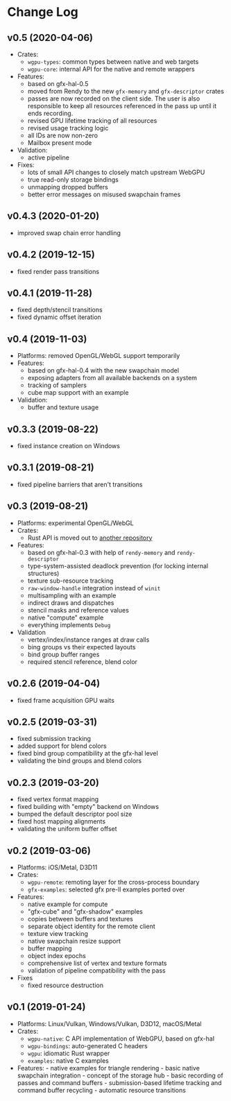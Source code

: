 # Change Log

## v0.5 (2020-04-06)
  - Crates:
    - `wgpu-types`: common types between native and web targets
    - `wgpu-core`: internal API for the native and remote wrappers
  - Features:
    - based on gfx-hal-0.5
    - moved from Rendy to the new `gfx-memory` and `gfx-descriptor` crates
    - passes are now recorded on the client side. The user is also responsible to keep all resources referenced in the pass up until it ends recording.
    - revised GPU lifetime tracking of all resources
    - revised usage tracking logic
    - all IDs are now non-zero
    - Mailbox present mode
  - Validation:
    - active pipeline
  - Fixes:
    - lots of small API changes to closely match upstream WebGPU
    - true read-only storage bindings
    - unmapping dropped buffers
    - better error messages on misused swapchain frames

## v0.4.3 (2020-01-20)
  - improved swap chain error handling

## v0.4.2 (2019-12-15)
  - fixed render pass transitions

## v0.4.1 (2019-11-28)
  - fixed depth/stencil transitions
  - fixed dynamic offset iteration

## v0.4 (2019-11-03)
  - Platforms: removed OpenGL/WebGL support temporarily
  - Features:
    - based on gfx-hal-0.4 with the new swapchain model
    - exposing adapters from all available backends on a system
    - tracking of samplers
    - cube map support with an example
  - Validation:
    - buffer and texture usage

## v0.3.3 (2019-08-22)
  - fixed instance creation on Windows

## v0.3.1 (2019-08-21)
  - fixed pipeline barriers that aren't transitions

## v0.3 (2019-08-21)
  - Platforms: experimental OpenGL/WebGL
  - Crates:
    - Rust API is moved out to [another repository](https://github.com/gfx-rs/wgpu-rs)
  - Features:
    - based on gfx-hal-0.3 with help of `rendy-memory` and `rendy-descriptor`
    - type-system-assisted deadlock prevention (for locking internal structures)
    - texture sub-resource tracking
    - `raw-window-handle` integration instead of `winit`
    - multisampling with an example
    - indirect draws and dispatches
    - stencil masks and reference values
    - native "compute" example
    - everything implements `Debug`
  - Validation
    - vertex/index/instance ranges at draw calls
    - bing groups vs their expected layouts
    - bind group buffer ranges
    - required stencil reference, blend color

## v0.2.6 (2019-04-04)
  - fixed frame acquisition GPU waits

## v0.2.5 (2019-03-31)
  - fixed submission tracking
  - added support for blend colors
  - fixed bind group compatibility at the gfx-hal level
  - validating the bind groups and blend colors

## v0.2.3 (2019-03-20)
  - fixed vertex format mapping
  - fixed building with "empty" backend on Windows
  - bumped the default descriptor pool size
  - fixed host mapping alignments
  - validating the uniform buffer offset

## v0.2 (2019-03-06)
  - Platforms: iOS/Metal, D3D11
  - Crates:
    - `wgpu-remote`: remoting layer for the cross-process boundary
    - `gfx-examples`: selected gfx pre-ll examples ported over
  - Features:
    - native example for compute
    - "gfx-cube" and "gfx-shadow" examples
    - copies between buffers and textures
    - separate object identity for the remote client
    - texture view tracking
    - native swapchain resize support
    - buffer mapping
    - object index epochs
    - comprehensive list of vertex and texture formats
    - validation of pipeline compatibility with the pass
  - Fixes
    - fixed resource destruction

## v0.1 (2019-01-24)
  - Platforms: Linux/Vulkan, Windows/Vulkan, D3D12, macOS/Metal
  - Crates:
    - `wgpu-native`: C API implementation of WebGPU, based on gfx-hal
    - `wgpu-bindings`: auto-generated C headers
    - `wgpu`: idiomatic Rust wrapper
    - `examples`: native C examples
  -  Features:
    - native examples for triangle rendering
    - basic native swapchain integration
    - concept of the storage hub
    - basic recording of passes and command buffers
    - submission-based lifetime tracking and command buffer recycling
    - automatic resource transitions
